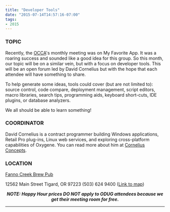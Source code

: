 ```yaml
---
title: "Developer Tools"
date: "2015-07-14T14:57:16-07:00"
tags:
- 2015
---
```


<h3>TOPIC</h3>

<p>
Recently, the <a href="https://www.occa.org/">OCCA</a>'s monthly meeting was on My Favorite App. It was a roaring success and sounded like a good idea for this group. So this month, our topic will be on a similar vein, but with a focus on developer tools. This will be an open forum led by David Cornelius but with the hope that each attendee will have something to share.
</p>

<p>
To help generate some ideas, tools could cover (but are not limited to): source control, code compare, deployment management, script editors, macro libraries, search tips, programming aids, keyboard short-cuts, IDE plugins, or database analyzers. 
</p>

<p>
We all should be able to learn something!
</p>

<h3>COORDINATOR</h3>

<p>
David Cornelius is a contract programmer building Windows applications, Retail Pro plug-ins, Linux web services, and exploring cross-platform capabilities of Oxygene. You can read more about him at <a href="http://corneliusconcepts.com/">Cornelius Concepts</a>.
</p>

<h3>LOCATION</h3>

<a href="http://www.maxsfannocreek.com/Portland_Area_Meeting_Rooms/">Fanno Creek Brew Pub</a>
<p>
12562 Main Street
Tigard, OR 97223
(503) 624 9400
(<a href="http://maps.google.com/maps?q=12562+SW+Main+St,+Tigard,+Oregon+97223&hl=en&ll=45.429457,-122.775028&spn=0.005383,0.011362&sll=37.0625,-95.677068&sspn=59.856937,102.128906&om=1&hnear=12562+SW+Main+St,+Tigard,+Oregon+97223&t=h&z=17&vpsrc=6">Link to map</a>)
</p>


<p align="center"><strong><em>NOTE: Happy Hour prices DO NOT apply to ODUG attendees because we get their meeting room for free.</em></strong></p>
<hr>

